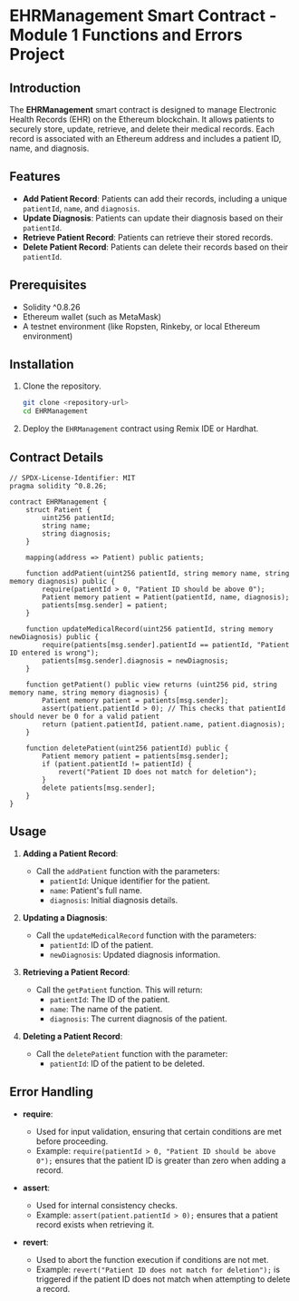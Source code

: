 # EHRManagement Smart Contract - Module 1 Functions and Errors Project

## Introduction

The **EHRManagement** smart contract is designed to manage Electronic Health Records (EHR) on the Ethereum blockchain. It allows patients to securely store, update, retrieve, and delete their medical records. Each record is associated with an Ethereum address and includes a patient ID, name, and diagnosis.

## Features

- **Add Patient Record**: Patients can add their records, including a unique `patientId`, `name`, and `diagnosis`.
- **Update Diagnosis**: Patients can update their diagnosis based on their `patientId`.
- **Retrieve Patient Record**: Patients can retrieve their stored records.
- **Delete Patient Record**: Patients can delete their records based on their `patientId`.

## Prerequisites

- Solidity ^0.8.26
- Ethereum wallet (such as MetaMask)
- A testnet environment (like Ropsten, Rinkeby, or local Ethereum environment)

## Installation

1. Clone the repository.
   ```bash
   git clone <repository-url>
   cd EHRManagement
   ```
2. Deploy the `EHRManagement` contract using Remix IDE or Hardhat.

## Contract Details

```solidity
// SPDX-License-Identifier: MIT
pragma solidity ^0.8.26;

contract EHRManagement {
    struct Patient {
        uint256 patientId;
        string name;
        string diagnosis;
    }

    mapping(address => Patient) public patients;

    function addPatient(uint256 patientId, string memory name, string memory diagnosis) public {
        require(patientId > 0, "Patient ID should be above 0");
        Patient memory patient = Patient(patientId, name, diagnosis);
        patients[msg.sender] = patient;
    }

    function updateMedicalRecord(uint256 patientId, string memory newDiagnosis) public {
        require(patients[msg.sender].patientId == patientId, "Patient ID entered is wrong");
        patients[msg.sender].diagnosis = newDiagnosis;
    }

    function getPatient() public view returns (uint256 pid, string memory name, string memory diagnosis) {
        Patient memory patient = patients[msg.sender];
        assert(patient.patientId > 0); // This checks that patientId should never be 0 for a valid patient
        return (patient.patientId, patient.name, patient.diagnosis);
    }

    function deletePatient(uint256 patientId) public {
        Patient memory patient = patients[msg.sender];
        if (patient.patientId != patientId) {
            revert("Patient ID does not match for deletion");
        }
        delete patients[msg.sender];
    }
}
```

## Usage

1. **Adding a Patient Record**:
   - Call the `addPatient` function with the parameters:
     - `patientId`: Unique identifier for the patient.
     - `name`: Patient's full name.
     - `diagnosis`: Initial diagnosis details.

2. **Updating a Diagnosis**:
   - Call the `updateMedicalRecord` function with the parameters:
     - `patientId`: ID of the patient.
     - `newDiagnosis`: Updated diagnosis information.

3. **Retrieving a Patient Record**:
   - Call the `getPatient` function. This will return:
     - `patientId`: The ID of the patient.
     - `name`: The name of the patient.
     - `diagnosis`: The current diagnosis of the patient.

4. **Deleting a Patient Record**:
   - Call the `deletePatient` function with the parameter:
     - `patientId`: ID of the patient to be deleted.

## Error Handling

- **require**:
  - Used for input validation, ensuring that certain conditions are met before proceeding.
  - Example: `require(patientId > 0, "Patient ID should be above 0");` ensures that the patient ID is greater than zero when adding a record.
  
- **assert**:
  - Used for internal consistency checks.
  - Example: `assert(patient.patientId > 0);` ensures that a patient record exists when retrieving it.
  
- **revert**:
  - Used to abort the function execution if conditions are not met.
  - Example: `revert("Patient ID does not match for deletion");` is triggered if the patient ID does not match when attempting to delete a record.
